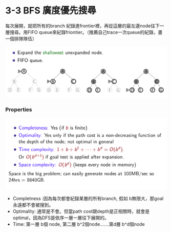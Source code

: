 # 3-3 BFS 廣度優先搜尋

每次展開，就把所有的branch 紀錄進frontier裡，再從這層的最左邊node往下一層搜尋。用FIFO queue來紀錄friontier。（推薦自己trace一次queue的紀錄，畫一個排隊隊伍）

![3-3-1](img/3-3-1.png)

### Properties

![img/3-3-2](img/3-3-2.png)

- Completness :因為每次都會紀錄某層的所有branch, 假如 b無限大，那goal永遠都不會被搜到。
- Optimality: 通常是不會。但當path cost跟depth是正相關時，就會是optimal，因為DFS是依序一層一層往下展開的。
- Time: 第一層 b個 node, 第二層 b^2個node…….第d層 b^d個node